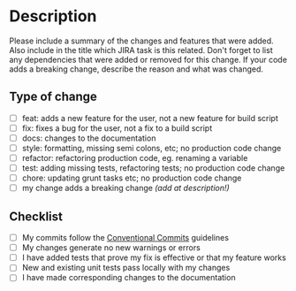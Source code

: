 # Description

Please include a summary of the changes and features that were added. Also include in the title which JIRA task is this related. Don't forget to list any dependencies that were added or removed for this change. If your code adds a breaking change, describe the reason and what was changed.

## Type of change
- [ ] feat: adds a new feature for the user, not a new feature for build script
- [ ] fix: fixes a bug for the user, not a fix to a build script
- [ ] docs: changes to the documentation
- [ ] style: formatting, missing semi colons, etc; no production code change
- [ ] refactor: refactoring production code, eg. renaming a variable
- [ ] test: adding missing tests, refactoring tests; no production code change
- [ ] chore: updating grunt tasks etc; no production code change
- [ ] my change adds a breaking change *(add at description!)*

## Checklist
- [ ] My commits follow the [Conventional Commits](https://www.conventionalcommits.org/en/v1.0.0/) guidelines
- [ ] My changes generate no new warnings or errors
- [ ] I have added tests that prove my fix is effective or that my feature works
- [ ] New and existing unit tests pass locally with my changes
- [ ] I have made corresponding changes to the documentation
